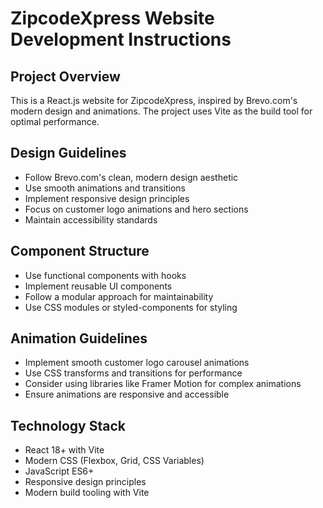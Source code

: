 # ZipcodeXpress Website Development Instructions

<!-- Use this file to provide workspace-specific custom instructions to Copilot. For more details, visit https://code.visualstudio.com/docs/copilot/copilot-customization#_use-a-githubcopilotinstructionsmd-file -->

## Project Overview
This is a React.js website for ZipcodeXpress, inspired by Brevo.com's modern design and animations. The project uses Vite as the build tool for optimal performance.

## Design Guidelines
- Follow Brevo.com's clean, modern design aesthetic
- Use smooth animations and transitions
- Implement responsive design principles
- Focus on customer logo animations and hero sections
- Maintain accessibility standards

## Component Structure
- Use functional components with hooks
- Implement reusable UI components
- Follow a modular approach for maintainability
- Use CSS modules or styled-components for styling

## Animation Guidelines
- Implement smooth customer logo carousel animations
- Use CSS transforms and transitions for performance
- Consider using libraries like Framer Motion for complex animations
- Ensure animations are responsive and accessible

## Technology Stack
- React 18+ with Vite
- Modern CSS (Flexbox, Grid, CSS Variables)
- JavaScript ES6+
- Responsive design principles
- Modern build tooling with Vite
